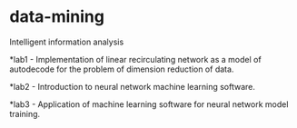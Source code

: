 # data-mining
Intelligent information analysis

*lab1 - Implementation of linear recirculating network as a model of autodecode for the problem of dimension reduction of data.

*lab2 - Introduction to neural network machine learning software.

*lab3 - Application of machine learning software for neural network model training.



